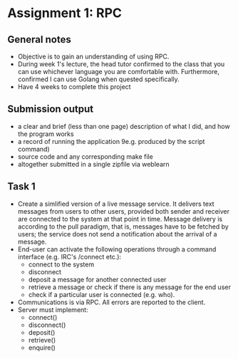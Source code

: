 # Assignment 1: RPC

## General notes
- Objective is to gain an understanding of using RPC.
- During week 1's lecture, the head tutor confirmed to the class that you can use whichever language you are comfortable with. Furthermore, confirmed I can use Golang when quested specifically.
- Have 4 weeks to complete this project

## Submission output
- a clear and brief (less than one page) description of what I did, and how the program works
- a record of running the application 9e.g. produced by the script command)
- source code and any corresponding make file
- altogether submitted in a single zipfile via weblearn

## Task 1
- Create a simlified version of a live message service. It delivers text messages from users to other users, provided both sender and receiver are connected to the system at that point in time. Message delivery is according to the pull paradigm, that is, messages have to be fetched by users; the service does not send a notification about the arrival of a message.
- End-user can activate the following operations through a command interface (e.g. IRC's /connect etc.):
	- connect to the system
	- disconnect
	- deposit a message for another connected user
	- retrieve a message or check if there is any message for the end user
	- check if a particular user is connected (e.g. who).
- Communications is via RPC. All errors are reported to the client.
- Server must implement:
	- connect()
	- disconnect()
	- deposit()
	- retrieve()
	- enquire() 